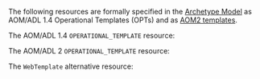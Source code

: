 The following resources are formally specified in the [Archetype Model](https://specifications.openehr.org/releases/AM/latest) as AOM/ADL 1.4 Operational Templates (OPTs) and as [AOM2 templates](https://specifications.openehr.org/releases/AM/latest/AOM2.html#_templates).
<div class="mb-5"></div>

The AOM/ADL 1.4 `OPERATIONAL_TEMPLATE` resource:
<SchemaDefinition schemaRef="#/components/schemas/OperationalTemplate" />

The AOM/ADL 2 `OPERATIONAL_TEMPLATE` resource:
<SchemaDefinition schemaRef="#/components/schemas/OperationalTemplateV2" />

The `WebTemplate` alternative resource:
<SchemaDefinition schemaRef="#/components/schemas/WebTemplate" />
